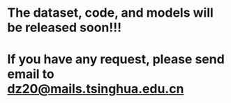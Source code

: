 # The dataset, code, and models will be released soon!!!

# If you have any request, please send email to  dz20@mails.tsinghua.edu.cn